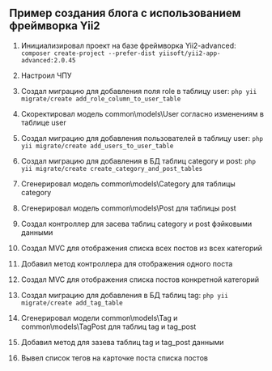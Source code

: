## Пример создания блога с использованием фреймворка Yii2

1.  Инициализировал проект на базе фреймворка Yii2-advanced: `composer create-project --prefer-dist yiisoft/yii2-app-advanced:2.0.45`

2.  Настроил ЧПУ

3.  Создал миграцию для добавления поля role в таблицу user: `php yii migrate/create add_role_column_to_user_table`

4.  Скоректировал модель common\models\User согласно изменениям в таблице user

5.  Создал миграцию для добавления пользователей в таблицу user: `php yii migrate/create add_users_to_user_table`

6.  Создал миграцию для добавления в БД таблиц category и post: `php yii migrate/create create_category_and_post_tables`

7.  Сгенерировал модель common\models\Category для таблицы category

8.  Сгенерировал модель common\models\Post для таблицы post

9.  Создал контроллер для засева таблиц category и post фэйковыми данными

10. Создал MVC для отображения списка всех постов из всех категорий

11. Добавил метод контроллера для отображения одного поста

12. Создал MVC для отображения списка постов конкретной категорий

13. Создал миграцию для добавления в БД таблиц tag: `php yii migrate/create add_tag_table`

14. Сгенерировал модели common\models\Tag и common\models\TagPost для таблиц tag и tag_post

15. Добавил метод для зазева таблиц tag и tag_post данными

16. Вывел список тегов на карточке поста списка постов

